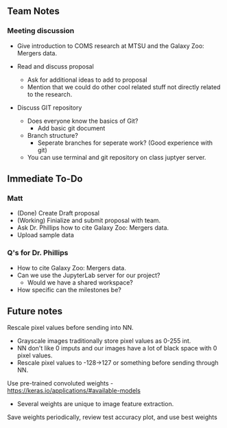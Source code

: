 ## Team Notes

### Meeting discussion

- Give introduction to COMS research at MTSU and the Galaxy Zoo: Mergers data.

- Read and discuss proposal 
    - Ask for additional ideas to add to proposal
    - Mention that we could do other cool related stuff not directly related to the research.
    
- Discuss GIT repository
    - Does everyone know the basics of Git? 
        - Add basic git document
    - Branch structure?
        - Seperate branches for seperate work?   (Good experience with git)
    - You can use terminal and git repository on class juptyer server.

## Immediate To-Do

### Matt
- (Done) Create Draft proposal
- (Working) Finialize and submit proposal with team.
- Ask Dr. Phillips how to cite Galaxy Zoo: Mergers data.
- Upload sample data

### Q's for Dr. Phillips
- How to cite Galaxy Zoo: Mergers data.
- Can we use the JupyterLab server for our project?
    - Would we have a shared workspace?
- How specific can the milestones be? 
    

## Future notes

Rescale pixel values before sending into NN. 
- Grayscale images traditionally store pixel values as 0-255 int.   
- NN don't like 0 imputs and our images have a lot of black space with 0 pixel values.
- Rescale pixel values to -128->127 or something before sending through NN.

Use pre-trained convoluted weights
-https://keras.io/applications/#available-models
- Several weights are unique to image feature extraction.

Save weights periodically, review test accuracy plot, and use best weights